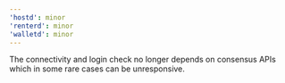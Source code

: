 ```yaml
---
'hostd': minor
'renterd': minor
'walletd': minor
---
```


The connectivity and login check no longer depends on consensus APIs which in some rare cases can be unresponsive.
